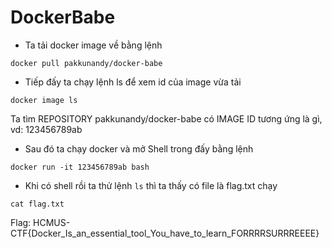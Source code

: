 # DockerBabe

- Ta tải docker image về bằng lệnh

```
docker pull pakkunandy/docker-babe
```

- Tiếp đấy ta chạy lệnh ls để xem id của image vừa tải

```
docker image ls
```

Ta tìm REPOSITORY pakkunandy/docker-babe có IMAGE ID tương ứng là gì, vd: 123456789ab


- Sau đó ta chạy docker và mở Shell trong đấy bằng lệnh
```
docker run -it 123456789ab bash
```

- Khi có shell rồi ta thử lệnh `ls` thì ta thấy có file là flag.txt chạy

```
cat flag.txt
```

Flag: HCMUS-CTF{Docker_Is_an_essential_tool_You_have_to_learn_FORRRRSURRREEEE}
